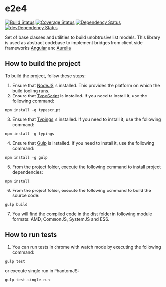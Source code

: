 # e2e4

[![Build Status](https://travis-ci.org/fshchudlo/e2e4.svg?branch=master)](https://travis-ci.org/fshchudlo/e2e4)
[![Coverage Status](https://coveralls.io/repos/github/fshchudlo/e2e4/badge.svg?branch=master)](https://coveralls.io/github/fshchudlo/e2e4?branch=master)
[![Dependency Status](https://david-dm.org/fshchudlo/e2e4.svg)](https://david-dm.org/fshchudlo/e2e4)
[![devDependency Status](https://david-dm.org/fshchudlo/e2e4/dev-status.svg)](https://david-dm.org/fshchudlo/e2e4#info=devDependencies)

Set of base classes and utilities to build unobtrusive list models. 
This library is used as abstract codebase to implement bridges from client side frameworks [Angular](https://angular.io/) and [Aurelia](http://www.aurelia.io/)

## How to build the project

To build the project, follow these steps:
1. Ensure that [NodeJS](http://nodejs.org/) is installed. This provides the platform on which the build tooling runs.
2. Ensure that [TypeScript](http://www.typescriptlang.org/) is installed. If you need to install it, use the following command:

  ```shell
  npm install -g typescript
  ```
3. Ensure that [Typings](https://github.com/typings/typings/) is installed. If you need to install it, use the following command:

  ```shell
  npm install -g typings
  ```
4. Ensure that [Gulp](http://gulpjs.com/) is installed. If you need to install it, use the following command:

  ```shell
  npm install -g gulp
  ```
5. From the project folder, execute the following command to install project dependencies:

  ```shell
  npm install
  ```
6. From the project folder, execute the following command to build the source code:

  ```shell
  gulp build
  ```
7. You will find the compiled code in the dist folder in following module formats: AMD, CommonJS, SystemJS and ES6.

## How to run tests

1. You can run tests in chrome with watch mode by executing the following command: 
  ```shell
  gulp test
  ```
or execute single run in PhantomJS:
  ```shell
  gulp test-single-run
  ```
